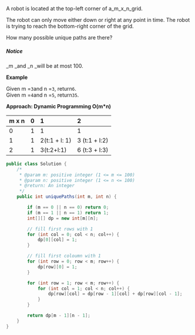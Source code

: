A robot is located at the top-left corner of a\_m\_x\_n\_grid.

The robot can only move either down or right at any point in time. The robot is trying to reach the bottom-right corner of the grid.

How many possible unique paths are there?

##### Notice

\_m \_and \_n \_will be at most 100.

**Example**

Given m =`3`and n =`3`, return`6`.  
Given m =`4`and n =`5`, return`35`.

**Approach: Dynamic Programming O\(m\*n\)**

| m x n | 0 | 1 | 2 |
| :--- | :--- | :--- | :--- |
| 0 | 1 | 1 | 1 |
| 1 | 1 | 2\(t:1 + l: 1\) | 3 \(t:1 + l:2\) |
| 2 | 1 | 3\(t:2+l:1\) | 6 \(t:3 + l:3\) |

```java
public class Solution {
    /*
     * @param m: positive integer (1 <= m <= 100)
     * @param n: positive integer (1 <= n <= 100)
     * @return: An integer
     */
    public int uniquePaths(int m, int n) {

        if (m == 0 || n == 0) return 0;
        if (m == 1 || n == 1) return 1;
        int[][] dp = new int[m][n];

        // fill first rows with 1
        for (int col = 0; col < n; col++) {
            dp[0][col] = 1; 
        }

        // fill first coloumn with 1
        for (int row = 0; row < m; row++) {
            dp[row][0] = 1; 
        }

        for (int row = 1; row < m; row++) {
            for (int col = 1; col < n; col++) {
                dp[row][col] = dp[row - 1][col] + dp[row][col - 1];
            }
        }

        return dp[m - 1][n - 1];
    }
}
```




